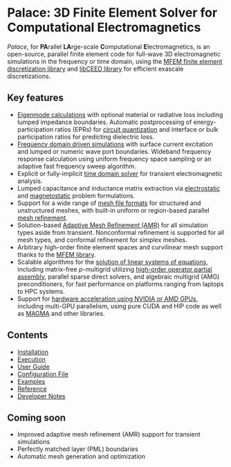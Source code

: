 <!--- Copyright Amazon.com, Inc. or its affiliates. All Rights Reserved. --->
<!--- SPDX-License-Identifier: Apache-2.0 --->

# Palace: 3D Finite Element Solver for Computational Electromagnetics

*Palace*, for **PA**rallel **LA**rge-scale **C**omputational **E**lectromagnetics, is an
open-source, parallel finite element code for full-wave 3D electromagnetic simulations in
the frequency or time domain, using the
[MFEM finite element discretization library](http://mfem.org) and
[libCEED library](https://github.com/CEED/libCEED) for efficient exascale discretizations.

## Key features

  - [Eigenmode calculations](guide/problem.md#Eigenmode-problems) with optional material or
    radiative loss including lumped impedance boundaries. Automatic postprocessing of
    energy-participation ratios (EPRs) for
    [circuit quantization](https://www.nature.com/articles/s41534-021-00461-8) and interface
    or bulk participation ratios for predicting dielectric loss.
  - [Frequency domain driven simulations](guide/problem.md#Driven-problems-in-the-frequency-domain)
    with surface current excitation and lumped or numeric wave port boundaries. Wideband
    frequency response calculation using uniform frequency space sampling or an adaptive
    fast frequency sweep algorithm.
  - Explicit or fully-implicit
    [time domain solver](guide/problem.md#Driven-problems-in-the-time-domain) for transient
    electromagnetic analysis.
  - Lumped capacitance and inductance matrix extraction via
    [electrostatic](guide/problem.md#Electrostatic-problems) and
    [magnetostatic](guide/problem.md#Magnetostatic-problems) problem formulations.
  - Support for a wide range of [mesh file formats](guide/model.md#Supported-mesh-formats)
    for structured and unstructured meshes, with built-in uniform or region-based parallel
    [mesh refinement](guide/model.md#Mesh-refinement).
  - Solution-based [Adaptive Mesh Refinement (AMR)](guide/model.md#Mesh-refinement) for all
    simulation types aside from transient. Nonconformal refinement is supported for all mesh
    types, and conformal refinement for simplex meshes.
  - Arbitrary high-order finite element spaces and curvilinear mesh support thanks to
    the [MFEM library](https://mfem.org/features/).
  - Scalable algorithms for the
    [solution of linear systems of equations](config/solver.md#solver%5B%22Linear%22%5D),
    including matrix-free $p$-multigrid utilizing
    [high-order operator partial assembly](https://mfem.org/performance/), parallel sparse
    direct solvers, and algebraic multigrid (AMG) preconditioners, for fast performance on
    platforms ranging from laptops to HPC systems.
  - Support for
    [hardware acceleration using NVIDIA or AMD GPUs](https://libceed.org/en/latest/intro/),
    including multi-GPU parallelism, using pure CUDA and HIP code as well as
    [MAGMA](https://icl.utk.edu/magma/) and other libraries.

## Contents

  - [Installation](install.md)
  - [Execution](run.md)
  - [User Guide](guide/guide.md)
  - [Configuration File](config/config.md)
  - [Examples](examples/examples.md)
  - [Reference](reference.md)
  - [Developer Notes](developer/notes.md)

## Coming soon

  - Improved adaptive mesh refinement (AMR) support for transient simulations
  - Perfectly matched layer (PML) boundaries
  - Automatic mesh generation and optimization
